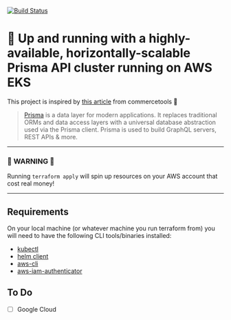 [![Build Status](https://travis-ci.org/kylemclaren/prisma-prod-terraform.svg?branch=master)](https://travis-ci.org/kylemclaren/prisma-prod-terraform)

# 🚀 Up and running with a highly-available, horizontally-scalable Prisma API cluster running on AWS EKS

This project is inspired by [this article](https://techblog.commercetools.com/prisma-horizontal-scaling-a-practical-guide-3a05833d4fc3) from commercetools 👏

>[Prisma](https://github.com/prisma/prisma) is a data layer for modern applications. It replaces traditional ORMs and data access layers with a universal database abstraction used via the Prisma client. Prisma is used to build GraphQL servers, REST APIs & more.

____________
### 🚨 **WARNING** 🚨
Running `terraform apply` will spin up resources on your AWS account that cost real money!
____________

## Requirements
On your local machine (or whatever machine you run terraform from) you will need to have the following CLI tools/binaries installed:
- [kubectl](https://kubernetes.io/docs/tasks/tools/install-kubectl/)
- [helm client](https://docs.helm.sh/using_helm/#installing-the-helm-client)
- [aws-cli](https://github.com/aws/aws-cli)
- [aws-iam-authenticator](https://github.com/kubernetes-sigs/aws-iam-authenticator)

## To Do
- [ ] Google Cloud